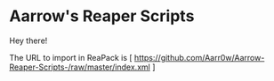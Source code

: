 # Aarrow's Reaper Scripts

Hey there! 

The URL to import in ReaPack is [ https://github.com/Aarr0w/Aarrow-Reaper-Scripts-/raw/master/index.xml ]
